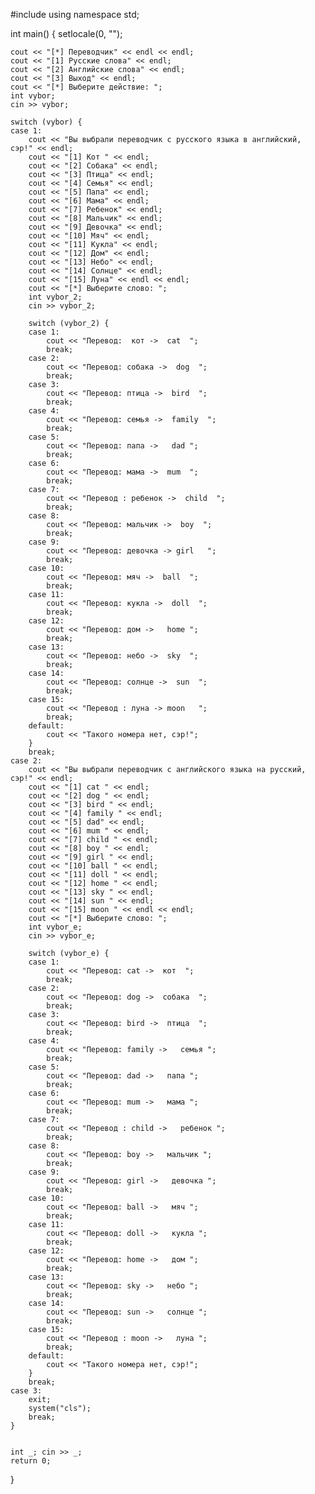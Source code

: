 
#include <iostream>
using namespace std;

int main()
{
    setlocale(0, "");

    cout << "[*] Переводчик" << endl << endl;
    cout << "[1] Русские слова" << endl;
    cout << "[2] Английские слова" << endl;
    cout << "[3] Выход" << endl;
    cout << "[*] Выберите действие: ";
    int vybor;
    cin >> vybor;

    switch (vybor) {
    case 1:
        cout << "Вы выбрали переводчик с русского языка в английский, сэр!" << endl;
        cout << "[1] Кот " << endl;
        cout << "[2] Собака" << endl;
        cout << "[3] Птица" << endl;
        cout << "[4] Семья" << endl;
        cout << "[5] Папа" << endl;
        cout << "[6] Мама" << endl;
        cout << "[7] Ребенок" << endl;
        cout << "[8] Мальчик" << endl;
        cout << "[9] Девочка" << endl;
        cout << "[10] Мяч" << endl;
        cout << "[11] Кукла" << endl;
        cout << "[12] Дом" << endl;
        cout << "[13] Небо" << endl;
        cout << "[14] Солнце" << endl;
        cout << "[15] Луна" << endl << endl;
        cout << "[*] Выберите слово: ";
        int vybor_2;
        cin >> vybor_2;

        switch (vybor_2) {
        case 1:
            cout << "Перевод:  кот ->  cat  ";
            break;
        case 2:
            cout << "Перевод: собака ->  dog  ";
            break;
        case 3:
            cout << "Перевод: птица ->  bird  ";
            break;
        case 4:
            cout << "Перевод: семья ->  family  ";
            break;
        case 5:
            cout << "Перевод: папа ->   dad ";
            break;
        case 6:
            cout << "Перевод: мама ->  mum  ";
            break;
        case 7:
            cout << "Перевод : ребенок ->  child  ";
            break;
        case 8:
            cout << "Перевод: мальчик ->  boy  ";
            break;
        case 9:
            cout << "Перевод: девочка -> girl   ";
            break;
        case 10:
            cout << "Перевод: мяч ->  ball  ";
            break;
        case 11:
            cout << "Перевод: кукла ->  doll  ";
            break;
        case 12:
            cout << "Перевод: дом ->   home ";
            break;
        case 13:
            cout << "Перевод: небо ->  sky  ";
            break;
        case 14:
            cout << "Перевод: солнце ->  sun  ";
            break;
        case 15:
            cout << "Перевод : луна -> moon   ";
            break;
        default:
            cout << "Такого номера нет, сэр!";
        }
        break;
    case 2:
        cout << "Вы выбрали переводчик с английского языка на русский, сэр!" << endl;
        cout << "[1] cat " << endl;
        cout << "[2] dog " << endl;
        cout << "[3] bird " << endl;
        cout << "[4] family " << endl;
        cout << "[5] dad" << endl;
        cout << "[6] mum " << endl;
        cout << "[7] child " << endl;
        cout << "[8] boy " << endl;
        cout << "[9] girl " << endl;
        cout << "[10] ball " << endl;
        cout << "[11] doll " << endl;
        cout << "[12] home " << endl;
        cout << "[13] sky " << endl;
        cout << "[14] sun " << endl;
        cout << "[15] moon " << endl << endl;
        cout << "[*] Выберите слово: ";
        int vybor_e;
        cin >> vybor_e;

        switch (vybor_e) {
        case 1:
            cout << "Перевод: cat ->  кот  ";
            break;
        case 2:
            cout << "Перевод: dog ->  собака  ";
            break;
        case 3:
            cout << "Перевод: bird ->  птица  ";
            break;
        case 4:
            cout << "Перевод: family ->   семья ";
            break;
        case 5:
            cout << "Перевод: dad ->   папа ";
            break;
        case 6:
            cout << "Перевод: mum ->   мама ";
            break;
        case 7:
            cout << "Перевод : child ->   ребенок ";
            break;
        case 8:
            cout << "Перевод: boy ->   мальчик ";
            break;
        case 9:
            cout << "Перевод: girl ->   девочка ";
            break;
        case 10:
            cout << "Перевод: ball ->   мяч ";
            break;
        case 11:
            cout << "Перевод: doll ->   кукла ";
            break;
        case 12:
            cout << "Перевод: home ->   дом ";
            break;
        case 13:
            cout << "Перевод: sky ->   небо ";
            break;
        case 14:
            cout << "Перевод: sun ->   солнце ";
            break;
        case 15:
            cout << "Перевод : moon ->   луна ";
            break;
        default:
            cout << "Такого номера нет, сэр!";
        }
        break;
    case 3:
        exit;
        system("cls");
        break;
    }


    int _; cin >> _;
    return 0;
}
